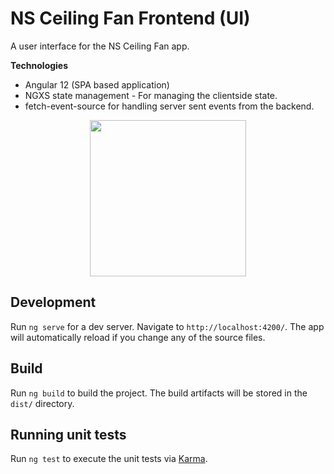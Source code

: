 # NS Ceiling Fan Frontend (UI)

A user interface for the NS Ceiling Fan app.

**Technologies**
- Angular 12 (SPA based application)
- NGXS state management - For managing the clientside state.
- fetch-event-source for handling server sent events from the backend.

<p align="center">
 <img width="250" src="https://user-images.githubusercontent.com/17984781/171552948-8104601a-1563-4952-9ce8-852e07f2d402.gif"/>
</p>

## Development

Run `ng serve` for a dev server. Navigate to `http://localhost:4200/`. The app will automatically reload if you change any of the source files.

## Build

Run `ng build` to build the project. The build artifacts will be stored in the `dist/` directory.

## Running unit tests

Run `ng test` to execute the unit tests via [Karma](https://karma-runner.github.io).

